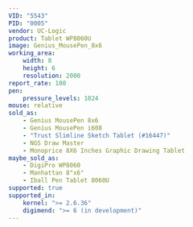 ```yaml
---
VID: "5543"
PID: "0005"
vendor: UC-Logic
product: Tablet WP8060U
image: Genius_MousePen_8x6
working_area:
    width: 8
    height: 6
    resolution: 2000
report_rate: 100
pen:
    pressure_levels: 1024
mouse: relative
sold_as:
    - Genius MousePen 8x6
    - Genius MousePen i608
    - "Trust Slimline Sketch Tablet (#16447)"
    - NGS Draw Master
    - Monoprice 8X6 Inches Graphic Drawing Tablet
maybe_sold_as:
    - DigiPro WP8060
    - Manhattan 8"x6"
    - Iball Pen Tablet 8060U
supported: true
supported_in:
    kernel: ">= 2.6.36"
    digimend: ">= 6 (in development)"
---
```

